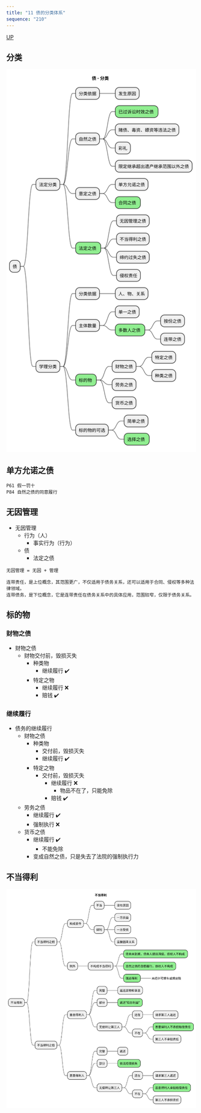 ```yaml
---
title: "11 债的分类体系"
sequence: "210"
---
```


[UP](/law/civil-law-index.html)

## 分类

![](/assets/images/law/civil/债-分类.svg)

## 单方允诺之债

```text
P61 假一罚十
P84 自然之债的同意履行
```

## 无因管理

- 无因管理
    - 行为（人）
        - 事实行为（行为）
    - 债
        - 法定之债

```text
无因管理 = 无因 + 管理
```

```text
连带责任，是上位概念，其范围更广，不仅适用于债务关系，还可以适用于合同、侵权等多种法律领域。
连带债务，是下位概念，它是连带责任在债务关系中的具体应用，范围较窄，仅限于债务关系。
```

## 标的物

### 财物之债

- 财物之债
    - 财物交付前，毁损灭失
        - 种类物
            - 继续履行 ✔️
        - 特定之物
            - 继续履行 ❌
            - 赔钱 ✔️

### 继续履行

- 债务的继续履行
    - 财物之债
        - 种类物
            - 交付前，毁损灭失
            - 继续履行 ✔️
        - 特定之物
            - 交付前，毁损灭失
                - 继续履行 ❌
                    - 物品不在了，只能免除
                - 赔钱 ✔️
    - 劳务之债
        - 继续履行 ✔️
        - 强制执行 ❌
    - 货币之债
        - 继续履行 ✔️
            - 不能免除
        - 变成自然之债，只是失去了法院的强制执行力

## 不当得利

![](/assets/images/law/civil/不当得利.svg)
